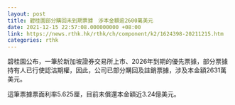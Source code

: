 ```yaml
---
layout: post
title: 碧桂園部分購回未到期票據　涉本金額逾2600萬美元
date: 2021-12-15 22:57:08.000000000 +08:00
link: https://news.rthk.hk/rthk/ch/component/k2/1624398-20211215.htm
categories: rthk
---
```


碧桂園公布，一筆於新加坡證券交易所上市、2026年到期的優先票據，部分票據持有人已行使認沽期權，因此，公司已部分購回及註銷票據，涉及本金額2631萬美元。

這筆票據票面利率5.625厘，目前未償還本金額近3.24億美元。
